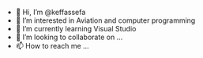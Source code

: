 - 👋 Hi, I’m @keffassefa
- 👀 I’m interested in Aviation and computer programming
- 🌱 I’m currently learning Visual Studio
- 💞️ I’m looking to collaborate on ...
- 📫 How to reach me ...

<!---
keffassefa/keffassefa is a ✨ special ✨ repository because its `README.md` (this file) appears on your GitHub profile.
You can click the Preview link to take a look at your changes.
--->
